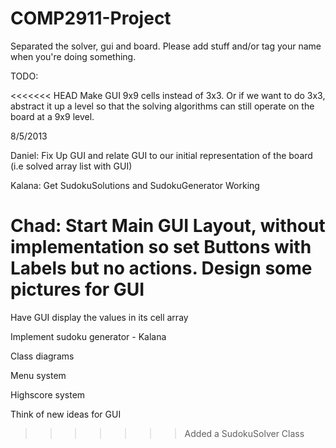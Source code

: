 COMP2911-Project
================

Separated the solver, gui and board.
Please add stuff and/or tag your name when you're doing something.

TODO:

<<<<<<< HEAD
Make GUI 9x9 cells instead of 3x3. Or if we want to do 3x3, abstract it up a level so that the solving algorithms can still operate on the board at a 9x9 level.

8/5/2013 

Daniel: Fix Up GUI and relate GUI to our initial representation of the board (i.e solved array list with GUI)

Kalana: Get SudokuSolutions and SudokuGenerator Working

Chad: Start Main GUI Layout, without implementation so set Buttons with Labels but no actions. Design some pictures for GUI
=======
Have GUI display the values in its cell array

Implement sudoku generator - Kalana

Class diagrams

Menu system

Highscore system

Think of new ideas for GUI
>>>>>>> Added a SudokuSolver Class
